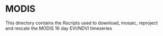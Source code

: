 # MODIS
This directory contains the Rscripts used to download, mosaic, reproject and rescale the MODIS 16 day EVI/NDVI timeseries
